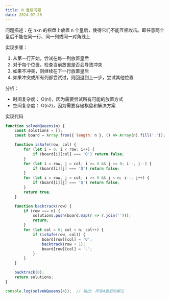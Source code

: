```yaml
---
title: N 皇后问题
date: 2024-07-28
---
```

问题描述：在 n×n 的棋盘上放置 n 个皇后，使得它们不能互相攻击。即任意两个皇后不能在同一行、同一列或同一对角线上

实现步骤：

1. 从第一行开始，尝试在每一列放置皇后
2. 对于每个位置，检查当前放置是否会导致冲突
3. 如果不冲突，则继续在下一行放置皇后
4. 如果冲突或所有列都尝试过，则回退到上一步，尝试其他位置

分析：

- 时间复杂度： O(n!)，因为需要尝试所有可能的放置方式
- 空间复杂度： O(n2)，因为需要存储棋盘和解决方案

实现代码

```js
function solveNQueens(n) {
    const solutions = [];
    const board = Array.from({ length: n }, () => Array(n).fill('.'));

    function isSafe(row, col) {
        for (let i = 0; i < row; i++) {
            if (board[i][col] === 'Q') return false;
        }
        for (let i = row, j = col; i >= 0 && j >= 0; i--, j--) {
            if (board[i][j] === 'Q') return false;
        }
        for (let i = row, j = col; i >= 0 && j < n; i--, j++) {
            if (board[i][j] === 'Q') return false;
        }
        return true;
    }

    function backtrack(row) {
        if (row === n) {
            solutions.push(board.map(r => r.join('')));
            return;
        }
        for (let col = 0; col < n; col++) {
            if (isSafe(row, col)) {
                board[row][col] = 'Q';
                backtrack(row + 1);
                board[row][col] = '.';
            }
        }
    }

    backtrack(0);
    return solutions;
}

console.log(solveNQueens(4));  // 输出: 所有4皇后的解法
```
